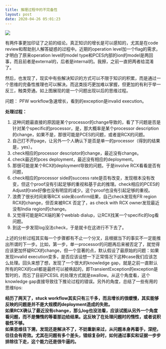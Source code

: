 ```yaml
---
title: 推理过程中的不完备性
layout: post
date: 2020-04-26 05:01:23
---
```


![]({{site.cdnurl}}/assets/yinshui/images/posts/incomplete-thinking-bug.jpg)  

有两件事更加印证了之前的结论。真正知识的增长是可以感知的，尤其是在code review和帮助别人解答疑惑的过程中。近期的operation level加一个flag的需求，才明白了原来operation level的model type和PCES内部的ion的model是两回事，而且前者是external的，后者是internal的。我擦，之前一直把两者给混淆了。

然后，也发现了，现实中有些解决知识的方式可以不限于知识的积累，而是通过一个思维的完备性推理也可以解决。而这类技巧更加难以掌握，但更加的有利于举一反三，触类旁通。如上图展现的是一个问题出现以后的思维过程。

问题： PFW workflow急速增长，看到的exception是invalid execution。

**处理过程：**

1. 这种问题最直接的原因是某个processor的change导致的，看了下问题是否是针对某个specific的processor，是，那大概率是某个processor description的change，如果不是，那很可能是PCES的问题，或者是RCX的问题。
2. 自己打不开page，让另外一个人确认下是否是单一的processor（得到的结果是，yes）。
3. check相应的processor descriptor的change，最近没有change。
4. check最近的pces deployment，最近没有相应的deployment。
5. 那很可能是某个RCX的deployment导致的问题。于是involve RCX看看是否有问题，
6. check相应的processor side的success rate是否有改变，发现根本没有改变，但这个proof没有引起足够的重视和基于此的推理。check相应的PCES的Adjust的rate好像也没有明显的减少。这个proof也没有引起足够的重视。
7. 浪费了很长时间来等RCX side来confirm结果，自己check发现有FR region RCX的change，但否来被RCX 否定了，as check with RCX owner发现最近没有India region的change。
8. 又觉得可能是RCX端的某个weblab dialup，让RCX找某一个specific的log看问题。
9. 到这一步发现log没法check，于是就卡在这进行不下去了。

上述的分析过程其实每一个步骤都有不止一个分叉，且根据当下的事实不一定能推出所谓的下一步。比如，第一步，单一processor的问题再后来被否定了，就觉得应该更加怀疑RCX的change，但一个显著的点，默认假设了最原始的问题：如果发现invalid 
execution变多，是否应该设想一下正常情况下这种case我们应该怎么处理。回头来想了想，发现了一个很大的knowledge gap，就是之前一直默认所有的RCX的call都是最终可以被唤起的，即TransientException的exception是暂时的，而忘了目前PCESIL
的处理方式就是swallow。从这个角度看，这个knowledge gap直接导致往下推论过程的错误。另外的角度，总结了一些有用的思维tips:   

**经历了两天了，stuck workflow其实只有三千多，而且增长的很缓慢，其实能够反映的问题是并不是大规模的deployment造成的失败。**   
**如果RCX确认了最近没有change，那么log也没法看，应该试图从另外一个角度看问题，而不是懒惰的等着那边给结果。这反映了在处理问题时的惰性，或者说积极性不够。**   
**如果思维往下溯，发现还是解决不了，不妨重新来过，从问题本身再着手，深挖，往往会有奇效。尤其在问题有多个差头，错综复杂时，如何通过事实和证据一步步排除往下走，这个能力还是很牛逼的。**   

